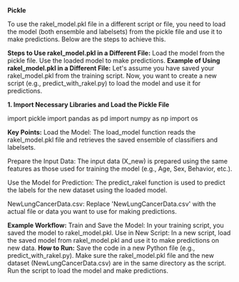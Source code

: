 

**Pickle**

To use the rakel_model.pkl file in a different script or file, you need to load the model (both ensemble and labelsets) from the pickle file and use it to make predictions. Below are the steps to achieve this.

**Steps to Use rakel_model.pkl in a Different File:**
Load the model from the pickle file.
Use the loaded model to make predictions.
**Example of Using rakel_model.pkl in a Different File:**
Let's assume you have saved your rakel_model.pkl from the training script. Now, you want to create a new script (e.g., predict_with_rakel.py) to load the model and use it for predictions.

**1. Import Necessary Libraries and Load the Pickle File**

import pickle
import pandas as pd
import numpy as np
import os

**Key Points:**
Load the Model: The load_model function reads the rakel_model.pkl file and retrieves the saved ensemble of classifiers and labelsets.

Prepare the Input Data: The input data (X_new) is prepared using the same features as those used for training the model (e.g., Age, Sex, Behavior, etc.).

Use the Model for Prediction: The predict_rakel function is used to predict the labels for the new dataset using the loaded model.

NewLungCancerData.csv: Replace 'NewLungCancerData.csv' with the actual file or data you want to use for making predictions.

**Example Workflow:**
Train and Save the Model: In your training script, you saved the model to rakel_model.pkl.
Use in New Script: In a new script, load the saved model from rakel_model.pkl and use it to make predictions on new data.
**How to Run:**
Save the code in a new Python file (e.g., predict_with_rakel.py).
Make sure the rakel_model.pkl file and the new dataset (NewLungCancerData.csv) are in the same directory as the script.
Run the script to load the model and make predictions.
